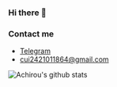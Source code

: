 ### Hi there 👋
### Contact me

- [Telegram](https://t.me/CuiPlus)
- <cui2421011864@gmail.com>

![Achirou's github stats](https://github-readme-stats-xi-nine.vercel.app/api?username=cuijianzhuang&show_icons=true&theme=default&count_private=true)
<div class="clock" id="utility-clock" style="transform: scale(2.208);">
<div class="centre">
<div class="dynamic"><div class="anchor" style="transform: rotate(6deg);"><div class="element minute-line"></div></div><div class="anchor" style="transform: rotate(12deg);"><div class="element minute-line"></div></div><div class="anchor" style="transform: rotate(18deg);"><div class="element minute-line"></div></div><div class="anchor" style="transform: rotate(24deg);"><div class="element minute-line"></div></div><div class="minute-text" style="top: -116.9px; left: 67.5px;">05</div><div class="anchor" style="transform: rotate(36deg);"><div class="element minute-line"></div></div><div class="anchor" style="transform: rotate(42deg);"><div class="element minute-line"></div></div><div class="anchor" style="transform: rotate(48deg);"><div class="element minute-line"></div></div><div class="anchor" style="transform: rotate(54deg);"><div class="element minute-line"></div></div><div class="minute-text" style="top: -67.5px; left: 116.9px;">10</div><div class="anchor" style="transform: rotate(66deg);"><div class="element minute-line"></div></div><div class="anchor" style="transform: rotate(72deg);"><div class="element minute-line"></div></div><div class="anchor" style="transform: rotate(78deg);"><div class="element minute-line"></div></div><div class="anchor" style="transform: rotate(84deg);"><div class="element minute-line"></div></div><div class="minute-text" style="top: 0px; left: 135px;">15</div><div class="anchor" style="transform: rotate(96deg);"><div class="element minute-line"></div></div><div class="anchor" style="transform: rotate(102deg);"><div class="element minute-line"></div></div><div class="anchor" style="transform: rotate(108deg);"><div class="element minute-line"></div></div><div class="anchor" style="transform: rotate(114deg);"><div class="element minute-line"></div></div><div class="minute-text" style="top: 67.5px; left: 116.9px;">20</div><div class="anchor" style="transform: rotate(126deg);"><div class="element minute-line"></div></div><div class="anchor" style="transform: rotate(132deg);"><div class="element minute-line"></div></div><div class="anchor" style="transform: rotate(138deg);"><div class="element minute-line"></div></div><div class="anchor" style="transform: rotate(144deg);"><div class="element minute-line"></div></div><div class="minute-text" style="top: 116.9px; left: 67.5px;">25</div><div class="anchor" style="transform: rotate(156deg);"><div class="element minute-line"></div></div><div class="anchor" style="transform: rotate(162deg);"><div class="element minute-line"></div></div><div class="anchor" style="transform: rotate(168deg);"><div class="element minute-line"></div></div><div class="anchor" style="transform: rotate(174deg);"><div class="element minute-line"></div></div><div class="minute-text" style="top: 135px; left: 0px;">30</div><div class="anchor" style="transform: rotate(186deg);"><div class="element minute-line"></div></div><div class="anchor" style="transform: rotate(192deg);"><div class="element minute-line"></div></div><div class="anchor" style="transform: rotate(198deg);"><div class="element minute-line"></div></div><div class="anchor" style="transform: rotate(204deg);"><div class="element minute-line"></div></div><div class="minute-text" style="top: 116.9px; left: -67.5px;">35</div><div class="anchor" style="transform: rotate(216deg);"><div class="element minute-line"></div></div><div class="anchor" style="transform: rotate(222deg);"><div class="element minute-line"></div></div><div class="anchor" style="transform: rotate(228deg);"><div class="element minute-line"></div></div><div class="anchor" style="transform: rotate(234deg);"><div class="element minute-line"></div></div><div class="minute-text" style="top: 67.5px; left: -116.9px;">40</div><div class="anchor" style="transform: rotate(246deg);"><div class="element minute-line"></div></div><div class="anchor" style="transform: rotate(252deg);"><div class="element minute-line"></div></div><div class="anchor" style="transform: rotate(258deg);"><div class="element minute-line"></div></div><div class="anchor" style="transform: rotate(264deg);"><div class="element minute-line"></div></div><div class="minute-text" style="top: 0px; left: -135px;">45</div><div class="anchor" style="transform: rotate(276deg);"><div class="element minute-line"></div></div><div class="anchor" style="transform: rotate(282deg);"><div class="element minute-line"></div></div><div class="anchor" style="transform: rotate(288deg);"><div class="element minute-line"></div></div><div class="anchor" style="transform: rotate(294deg);"><div class="element minute-line"></div></div><div class="minute-text" style="top: -67.5px; left: -116.9px;">50</div><div class="anchor" style="transform: rotate(306deg);"><div class="element minute-line"></div></div><div class="anchor" style="transform: rotate(312deg);"><div class="element minute-line"></div></div><div class="anchor" style="transform: rotate(318deg);"><div class="element minute-line"></div></div><div class="anchor" style="transform: rotate(324deg);"><div class="element minute-line"></div></div><div class="minute-text" style="top: -116.9px; left: -67.5px;">55</div><div class="anchor" style="transform: rotate(336deg);"><div class="element minute-line"></div></div><div class="anchor" style="transform: rotate(342deg);"><div class="element minute-line"></div></div><div class="anchor" style="transform: rotate(348deg);"><div class="element minute-line"></div></div><div class="anchor" style="transform: rotate(354deg);"><div class="element minute-line"></div></div><div class="minute-text" style="top: -135px; left: 0px;">60</div><div class="hour-text hour-1" style="top: -90.9px; left: 52.5px;">1</div><div class="hour-text hour-2" style="top: -52.5px; left: 90.9px;">2</div><div class="hour-text hour-3" style="top: 0px; left: 105px;">3</div><div class="hour-text hour-4" style="top: 52.5px; left: 90.9px;">4</div><div class="hour-text hour-5" style="top: 90.9px; left: 52.5px;">5</div><div class="hour-text hour-6" style="top: 105px; left: 0px;">6</div><div class="hour-text hour-7" style="top: 90.9px; left: -52.5px;">7</div><div class="hour-text hour-8" style="top: 52.5px; left: -90.9px;">8</div><div class="hour-text hour-9" style="top: 0px; left: -105px;">9</div><div class="hour-text hour-10" style="top: -52.5px; left: -90.9px;">10</div><div class="hour-text hour-11" style="top: -90.9px; left: -52.5px;">11</div><div class="hour-text hour-12" style="top: -105px; left: 0px;">12</div><div class="anchor" style="transform: rotate(6deg);"><div class="element minute-line"></div></div><div class="anchor" style="transform: rotate(12deg);"><div class="element minute-line"></div></div><div class="anchor" style="transform: rotate(18deg);"><div class="element minute-line"></div></div><div class="anchor" style="transform: rotate(24deg);"><div class="element minute-line"></div></div><div class="minute-text" style="top: -116.9px; left: 67.5px;">05</div><div class="anchor" style="transform: rotate(36deg);"><div class="element minute-line"></div></div><div class="anchor" style="transform: rotate(42deg);"><div class="element minute-line"></div></div><div class="anchor" style="transform: rotate(48deg);"><div class="element minute-line"></div></div><div class="anchor" style="transform: rotate(54deg);"><div class="element minute-line"></div></div><div class="minute-text" style="top: -67.5px; left: 116.9px;">10</div><div class="anchor" style="transform: rotate(66deg);"><div class="element minute-line"></div></div><div class="anchor" style="transform: rotate(72deg);"><div class="element minute-line"></div></div><div class="anchor" style="transform: rotate(78deg);"><div class="element minute-line"></div></div><div class="anchor" style="transform: rotate(84deg);"><div class="element minute-line"></div></div><div class="minute-text" style="top: 0px; left: 135px;">15</div><div class="anchor" style="transform: rotate(96deg);"><div class="element minute-line"></div></div><div class="anchor" style="transform: rotate(102deg);"><div class="element minute-line"></div></div><div class="anchor" style="transform: rotate(108deg);"><div class="element minute-line"></div></div><div class="anchor" style="transform: rotate(114deg);"><div class="element minute-line"></div></div><div class="minute-text" style="top: 67.5px; left: 116.9px;">20</div><div class="anchor" style="transform: rotate(126deg);"><div class="element minute-line"></div></div><div class="anchor" style="transform: rotate(132deg);"><div class="element minute-line"></div></div><div class="anchor" style="transform: rotate(138deg);"><div class="element minute-line"></div></div><div class="anchor" style="transform: rotate(144deg);"><div class="element minute-line"></div></div><div class="minute-text" style="top: 116.9px; left: 67.5px;">25</div><div class="anchor" style="transform: rotate(156deg);"><div class="element minute-line"></div></div><div class="anchor" style="transform: rotate(162deg);"><div class="element minute-line"></div></div><div class="anchor" style="transform: rotate(168deg);"><div class="element minute-line"></div></div><div class="anchor" style="transform: rotate(174deg);"><div class="element minute-line"></div></div><div class="minute-text" style="top: 135px; left: 0px;">30</div><div class="anchor" style="transform: rotate(186deg);"><div class="element minute-line"></div></div><div class="anchor" style="transform: rotate(192deg);"><div class="element minute-line"></div></div><div class="anchor" style="transform: rotate(198deg);"><div class="element minute-line"></div></div><div class="anchor" style="transform: rotate(204deg);"><div class="element minute-line"></div></div><div class="minute-text" style="top: 116.9px; left: -67.5px;">35</div><div class="anchor" style="transform: rotate(216deg);"><div class="element minute-line"></div></div><div class="anchor" style="transform: rotate(222deg);"><div class="element minute-line"></div></div><div class="anchor" style="transform: rotate(228deg);"><div class="element minute-line"></div></div><div class="anchor" style="transform: rotate(234deg);"><div class="element minute-line"></div></div><div class="minute-text" style="top: 67.5px; left: -116.9px;">40</div><div class="anchor" style="transform: rotate(246deg);"><div class="element minute-line"></div></div><div class="anchor" style="transform: rotate(252deg);"><div class="element minute-line"></div></div><div class="anchor" style="transform: rotate(258deg);"><div class="element minute-line"></div></div><div class="anchor" style="transform: rotate(264deg);"><div class="element minute-line"></div></div><div class="minute-text" style="top: 0px; left: -135px;">45</div><div class="anchor" style="transform: rotate(276deg);"><div class="element minute-line"></div></div><div class="anchor" style="transform: rotate(282deg);"><div class="element minute-line"></div></div><div class="anchor" style="transform: rotate(288deg);"><div class="element minute-line"></div></div><div class="anchor" style="transform: rotate(294deg);"><div class="element minute-line"></div></div><div class="minute-text" style="top: -67.5px; left: -116.9px;">50</div><div class="anchor" style="transform: rotate(306deg);"><div class="element minute-line"></div></div><div class="anchor" style="transform: rotate(312deg);"><div class="element minute-line"></div></div><div class="anchor" style="transform: rotate(318deg);"><div class="element minute-line"></div></div><div class="anchor" style="transform: rotate(324deg);"><div class="element minute-line"></div></div><div class="minute-text" style="top: -116.9px; left: -67.5px;">55</div><div class="anchor" style="transform: rotate(336deg);"><div class="element minute-line"></div></div><div class="anchor" style="transform: rotate(342deg);"><div class="element minute-line"></div></div><div class="anchor" style="transform: rotate(348deg);"><div class="element minute-line"></div></div><div class="anchor" style="transform: rotate(354deg);"><div class="element minute-line"></div></div><div class="minute-text" style="top: -135px; left: 0px;">60</div><div class="hour-text hour-1" style="top: -90.9px; left: 52.5px;">1</div><div class="hour-text hour-2" style="top: -52.5px; left: 90.9px;">2</div><div class="hour-text hour-3" style="top: 0px; left: 105px;">3</div><div class="hour-text hour-4" style="top: 52.5px; left: 90.9px;">4</div><div class="hour-text hour-5" style="top: 90.9px; left: 52.5px;">5</div><div class="hour-text hour-6" style="top: 105px; left: 0px;">6</div><div class="hour-text hour-7" style="top: 90.9px; left: -52.5px;">7</div><div class="hour-text hour-8" style="top: 52.5px; left: -90.9px;">8</div><div class="hour-text hour-9" style="top: 0px; left: -105px;">9</div><div class="hour-text hour-10" style="top: -52.5px; left: -90.9px;">10</div><div class="hour-text hour-11" style="top: -90.9px; left: -52.5px;">11</div><div class="hour-text hour-12" style="top: -105px; left: 0px;">12</div></div>
<div class="expand round circle-1"></div>
<div class="anchor hour" style="transform: rotate(510.87deg);">
<div class="element thin-hand"></div>
<div class="element fat-hand"></div>
</div>
<div class="anchor minute" style="transform: rotate(6130.44deg);">
<div class="element thin-hand"></div>
<div class="element fat-hand minute-hand"></div>
</div>
<div class="anchor second" style="transform: rotate(367826deg);">
<div class="element second-hand"></div>
</div>
<div class="expand round circle-2"></div>
<div class="expand round circle-3"></div>
</div>
</div>
<!--
**cuijianzhuang/cuijianzhuang** is a ✨ _special_ ✨ repository because its `README.md` (this file) appears on your GitHub profile.

Here are some ideas to get you started:

- 🔭 I’m currently working on ...
- 🌱 I’m currently learning ...
- 👯 I’m looking to collaborate on ...
- 🤔 I’m looking for help with ...
- 💬 Ask me about ...
- 📫 How to reach me: ...
- 😄 Pronouns: ...
- ⚡ Fun fact: ...
-->
